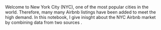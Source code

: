 Welcome to New York City (NYC), one of the most popular cities in the world. Therefore, many many Airbnb listings have been added to meet the high demand. In this notebook, I give inisght about the NYC Airbnb market by combining data from two sources .
